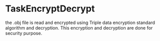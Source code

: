 # TaskEncryptDecrypt
 the .obj file is read and encrypted using Triple data encryption standard algorithm and decryption. This encryption and decryption are done for security purpose. 
